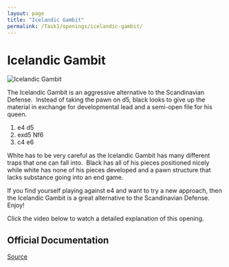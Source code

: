 ```yaml
---
layout: page
title: "Icelandic Gambit"
permalink: /Task1/openings/icelandic-gambit/
---
```

# Icelandic Gambit


![Icelandic Gambit](/icelandic-gambit.jpg)


The Icelandic Gambit is an aggressive alternative to the Scandinavian Defense.  Instead of taking the pawn on d5, black looks to give up the material in exchange for developmental lead and a semi-open file for his queen.

1. e4 d5
2. exd5 Nf6
3. c4 e6

White has to be very careful as the Icelandic Gambit has many different traps that one can fall into.  Black has all of his pieces positioned nicely while white has none of his pieces developed and a pawn structure that lacks substance going into an end game.

If you find yourself playing against e4 and want to try a new approach, then the Icelandic Gambit is a great alternative to the Scandinavian Defense.  Enjoy!

Click the video below to watch a detailed explanation of this opening.




 


## Official Documentation
[Source](https://www.thechesswebsite.com/icelandic-gambit/)

